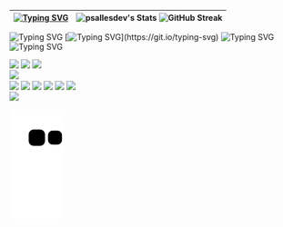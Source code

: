 | [![Typing SVG](https://readme-typing-svg.demolab.com?font=Iosevka&size=50&duration=1000&color=E6EDF3&multiline=true&repeat=false&width=1300&height=305&separator=%3C&lines=fn+main()%3C%7B%3C%E2%80%8E%E2%80%8E%E2%80%8E%E2%80%8E%E2%80%8E%E2%80%8E%E2%80%8E%E2%80%8E%E3%85%A4%E2%80%8E%E2%80%8E%E2%80%8E%E2%80%8E%E2%80%8E%E2%80%8E%E2%80%8E%E2%80%8E%E3%85%A4println!(%22%7B%7D%22%2C+string);%3C%7D)](https://git.io/typing-svg) | ![psallesdev's Stats](https://github-readme-stats.vercel.app/api?username=psallesdev&show_icons=true&count_private=true&bg_color=0d1117&border_radius=0&border_color=30363d&card_width=550) ![GitHub Streak](https://streak-stats.demolab.com?user=psallesdev&border_radius=0&card_width=550&border=30363d&background=0D1117&ring=132841&fire=296ECB&stroke=30363d&currStreakLabel=296ECB&currStreakNum=434D58&sideNums=434D58&sideLabels=434D58&dates=434D58&excludeDaysLabel=434D58) |
|--|--|

![Typing SVG](https://readme-typing-svg.demolab.com?font=Iosevka&duration=1000&color=E6EDF3&vCenter=true&multiline=true&repeat=false&width=310&height=45&lines=%E2%80%A2+%F0%9F%93%81+I'm+currently+working+in%3A) [![Typing SVG](https://readme-typing-svg.demolab.com?font=Iosevka&size=15&duration=1000&color=E6EDF3&vCenter=true&multiline=true&repeat=false&width=310&height=35&separator=%3C&lines=%E3%85%A4-+Embedded+systems;)](https://git.io/typing-svg) ![Typing SVG](https://readme-typing-svg.demolab.com?font=Iosevka&size=15&duration=1000&color=E6EDF3&vCenter=true&multiline=true&repeat=false&width=310&height=35&separator=%3C&lines=%E3%85%A4-+Remote+access+malware+and+anti+degub;) ![Typing SVG](https://readme-typing-svg.demolab.com?font=Iosevka&size=15&duration=1000&color=E6EDF3&vCenter=true&multiline=true&repeat=false&width=310&height=35&separator=%3C&lines=%E3%85%A4-+LoRa%2C+RFID+and+computer+engineering;)

<div>
    <div>
        <img src="https://readme-typing-svg.demolab.com?font=Iosevka&size=29&duration=1000&pause=1&color=74D2CE&multiline=true&repeat=false&width=40&height=40&lines=fn"/>
        <img src="https://readme-typing-svg.demolab.com?font=Iosevka&size=29&duration=1000&pause=1&color=EFEFEF&multiline=true&repeat=false&width=60&height=40&lines=main"/>
        <img src="https://readme-typing-svg.demolab.com?font=Iosevka&size=29&duration=1000&pause=1&color=B8B8B8&multiline=true&repeat=false&width=30&height=40&lines=()"/>
    </div>
    <div>
        <img src="https://readme-typing-svg.demolab.com?font=Iosevka&size=29&duration=1000&pause=1&color=EFEFEF&repeat=false&width=15&height=50&lines=%7B"/>
    </div>
    <div>
        <img src="https://readme-typing-svg.demolab.com?font=Iosevka&size=29&duration=1000&pause=1&color=B8B8B8&repeat=false&width=50&height=40&lines=%E3%85%A4" />
        <img src="https://readme-typing-svg.demolab.com?font=Iosevka&size=29&duration=1000&pause=1&color=a8cc5c&repeat=false&width=105&height=40&lines=println" />
        <img src="https://readme-typing-svg.demolab.com?font=Iosevka&size=29&duration=1000&pause=1&color=EFEFEF&repeat=false&width=30&height=40&lines=!(" />
        <img src="https://readme-typing-svg.demolab.com?font=Iosevka&size=29&duration=1000&pause=1&color=C286B6&repeat=false&width=180&height=40&lines=%22Welcome...%22" />
        <img src="https://readme-typing-svg.demolab.com?font=Iosevka&size=29&duration=1000&pause=1&color=EFEFEF&repeat=false&width=15&height=40&lines=)%3B" />
        <img src="https://readme-typing-svg.demolab.com?font=Iosevka&weight=1&size=29&duration=1000&pause=1&color=EFEFEF&repeat=false&width=15&height=40&separator=%3C&lines=;"/>
    </div>
    <div>
        <img src="https://readme-typing-svg.demolab.com?font=Iosevka&size=29&duration=1000&pause=1&color=EFEFEF&repeat=false&width=15&height=50&lines=%7D"/>
    </div>
</div>

![snake gif](https://github.com/PSalleSDev/PSalleSDev/blob/output/github-contribution-grid-snake.svg)
